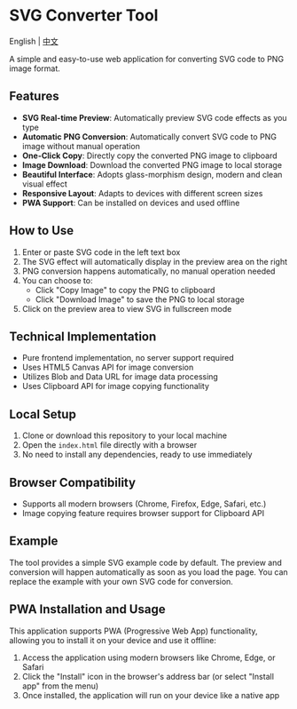 # SVG Converter Tool

English | [中文](README.md)

A simple and easy-to-use web application for converting SVG code to PNG image format.

## Features

- **SVG Real-time Preview**: Automatically preview SVG code effects as you type
- **Automatic PNG Conversion**: Automatically convert SVG code to PNG image without manual operation
- **One-Click Copy**: Directly copy the converted PNG image to clipboard
- **Image Download**: Download the converted PNG image to local storage
- **Beautiful Interface**: Adopts glass-morphism design, modern and clean visual effect
- **Responsive Layout**: Adapts to devices with different screen sizes
- **PWA Support**: Can be installed on devices and used offline

## How to Use

1. Enter or paste SVG code in the left text box
2. The SVG effect will automatically display in the preview area on the right
3. PNG conversion happens automatically, no manual operation needed
4. You can choose to:
   - Click "Copy Image" to copy the PNG to clipboard
   - Click "Download Image" to save the PNG to local storage
5. Click on the preview area to view SVG in fullscreen mode

## Technical Implementation

- Pure frontend implementation, no server support required
- Uses HTML5 Canvas API for image conversion
- Utilizes Blob and Data URL for image data processing
- Uses Clipboard API for image copying functionality

## Local Setup

1. Clone or download this repository to your local machine
2. Open the `index.html` file directly with a browser
3. No need to install any dependencies, ready to use immediately

## Browser Compatibility

- Supports all modern browsers (Chrome, Firefox, Edge, Safari, etc.)
- Image copying feature requires browser support for Clipboard API

## Example

The tool provides a simple SVG example code by default. The preview and conversion will happen automatically as soon as you load the page. You can replace the example with your own SVG code for conversion.

## PWA Installation and Usage

This application supports PWA (Progressive Web App) functionality, allowing you to install it on your device and use it offline:

1. Access the application using modern browsers like Chrome, Edge, or Safari
2. Click the "Install" icon in the browser's address bar (or select "Install app" from the menu)
3. Once installed, the application will run on your device like a native app